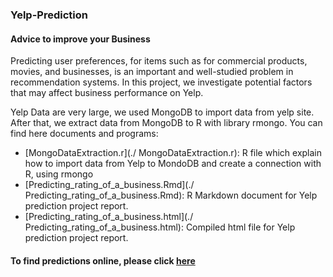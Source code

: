 ### Yelp-Prediction

#### Advice to improve your Business

Predicting user preferences, for items such as for commercial products, movies, and businesses, is an important and well-studied problem in recommendation systems. 
In this project, we investigate potential factors that may affect business performance on Yelp.

Yelp Data are very large, we used MongoDB to import data from yelp site. After that, we extract data from MongoDB to R with library rmongo.
You can find here documents and programs:
* [MongoDataExtraction.r](./ MongoDataExtraction.r): R file which explain how to import data from Yelp to MondoDB and create a connection with R, using rmongo
* [Predicting_rating_of_a_business.Rmd](./ Predicting_rating_of_a_business.Rmd): R Markdown document for Yelp prediction project report.
* [Predicting_rating_of_a_business.html](./ Predicting_rating_of_a_business.html): Compiled html file for Yelp prediction project report.

#### To find predictions online, please click [here](https://rpubs.com/memed/130555)
